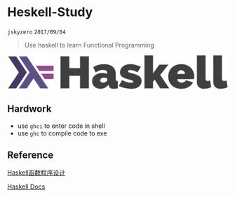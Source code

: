 # Heskell-Study
`jskyzero` `2017/09/04`
> Use haskell to learn Functional Programming

![haskell](./docs/haskell-logo.png)
## Hardwork
+ use `ghci` to enter code in shell
+ use `ghc` to compile code to exe

## Reference
[Haskell函数程序设计](http://my.ss.sysu.edu.cn/qhy/Courses/FP/index.html)

[Haskell Docs](https://www.haskell.org/documentation)

